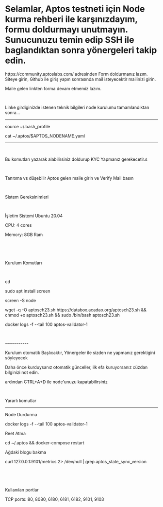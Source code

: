 <h1> Selamlar, Aptos testneti i&ccedil;in Node kurma rehberi ile karşınızdayım, formu doldurmayı unutmayın. Sunucunuzu temin edip SSH ile baglandıktan sonra y&ouml;nergeleri takip edin.</h1>
<p>https://community.aptoslabs.com/ adresinden Form doldurmanız lazım. Siteye girin, Github ile giriş yapın sonrasında mail isteyecektir mailinizi girin.</p>
<p>Maile gelen linkten forma devam etmemiz lazım.</p>
<p><br></p>
<p>Linke girdiginizde istenen teknik bilgileri node kurulumu tamamlandıktan sonra...</p>
<hr>
<p>source ~/.bash_profile</p>
<p>cat ~/.aptos/$APTOS_NODENAME.yaml</p>
<hr>
<p><br></p>
<p>Bu komutları yazarak alabilirsiniz doldurup KYC Yapmanız gerekecetir.s</p>
<p><br></p>
<p>Tanıtıma vs d&uuml;şebilir Aptos gelen maile girin ve Verify Mail basın</p>
<p><br></p>
<p>Sistem Gereksinimleri</p>
<p><br></p>
<p>İşletim Sistemi Ubuntu 20.04</p>
<p>CPU: 4 cores&nbsp;</p>
<p>Memory: 8GB Ram</p>
<p><br></p>
<p><br></p>
<p>Kurulum Komutları</p>
<p><br></p>
<p>cd</p>
<p>sudo apt install screen</p>
<p>screen -S node</p>
<p>wget -q -O aptosch23.sh https://databox.acadao.org/aptosch23.sh &amp;&amp; chmod +x aptosch23.sh &amp;&amp; sudo /bin/bash aptosch23.sh</p>
<p>docker logs -f --tail 100 aptos-validator-1</p>
<p><br></p>
<p>------------</p>
<p>Kurulum otomatik Başlıcaktır, Y&ouml;nergeler ile sizden ne yapmanız gerektigini s&ouml;yleyecek</p>
<p>Daha &ouml;nce kurduysanız otomatik g&uuml;nceller, ilk efa kuruyorsanız c&uuml;zdan bilginizi not edin.</p>
<p>ardından CTRL+A+D ile node&apos;unuzu kapatabilirsiniz</p>
<p><br></p>
<p>Yararlı komutlar</p>
<hr>
<p>Node Durdurma</p>
<p>docker logs -f --tail 100 aptos-validator-1</p>
<p>Reet Atma</p>
<p>cd ~/.aptos &amp;&amp; docker-compose restart</p>
<p>Ağdaki blogu bakma</p>
<p>curl 127.0.0.1:9101/metrics 2&gt; /dev/null | grep aptos_state_sync_version</p>
<p><br></p>
<p><br></p>
<p>Kullanılan portlar</p>
<p>TCP ports: 80, 8080, 6180, 6181, 6182, 9101, 9103</p>
<p><br></p>
